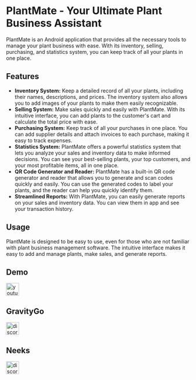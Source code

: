 # PlantMate - Your Ultimate Plant Business Assistant

PlantMate is an Android application that provides all the necessary tools to manage your plant business with ease. With its inventory, selling, purchasing, and statistics system, you can keep track of all your plants in one place. 

## Features

- **Inventory System:** Keep a detailed record of all your plants, including their names, descriptions, and prices. The inventory system also allows you to add images of your plants to make them easily recognizable.
- **Selling System:** Make sales quickly and easily with PlantMate. With its intuitive interface, you can add plants to the customer's cart and calculate the total price with ease.
- **Purchasing System:** Keep track of all your purchases in one place. You can add supplier details and attach invoices to each purchase, making it easy to track expenses.
- **Statistics System:** PlantMate offers a powerful statistics system that lets you analyze your sales and inventory data to make informed decisions. You can see your best-selling plants, your top customers, and your most profitable items, all in one place.
- **QR Code Generator and Reader:** PlantMate has a built-in QR code generator and reader that allows you to generate and scan codes quickly and easily. You can use the generated codes to label your plants, and the reader can help you quickly identify them.
- **Streamlined Reports:** With PlantMate, you can easily generate reports on your sales and inventory data. You can view them in app and see your transaction history.

## Usage

PlantMate is designed to be easy to use, even for those who are not familiar with plant business management software. The intuitive interface makes it easy to add and manage plants, make sales, and generate reports. 

## Demo
  <a href="https://youtu.be/MbGRqRMblGg" target="_blank">
   <img src="https://img.shields.io/badge/YouTube-%23FF0000.svg?style=for-the-badge&logo=YouTube&logoColor=white" height="35" alt="youtube logo"  />
  </a>

## GravityGo
  <a href="https://discordapp.com/users/326675091188613123">
    <img src="https://img.shields.io/static/v1?message=Discord&logo=discord&label=&color=7289DA&logoColor=white&labelColor=&style=for-the-badge" height="35" alt="discord logo"  /> 
  </a> 
 
## Neeks
  <a href="https://discordapp.com/users/365123318019522573">
    <img src="https://img.shields.io/static/v1?message=Discord&logo=discord&label=&color=7289DA&logoColor=white&labelColor=&style=for-the-badge" height="35" alt="discord logo"  />
  </a>

